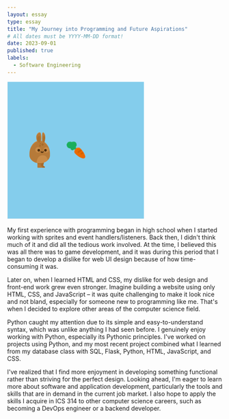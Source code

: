```yaml
---
layout: essay
type: essay
title: "My Journey into Programming and Future Aspirations"
# All dates must be YYYY-MM-DD format!
date: 2023-09-01
published: true
labels:
  - Software Engineering
---
```


<img class="rounded float-start pe-4" src="../img/journey_aspiration/sprite.gif">  

My first experience with programming began in high school when I started working with sprites and event handlers/listeners. Back then, I didn't think much of it and did all the tedious work involved. At the time, I believed this was all there was to game development, and it was during this period that I began to develop a dislike for web UI design because of how time-consuming it was.

Later on, when I learned HTML and CSS, my dislike for web design and front-end work grew even stronger. Imagine building a website using only HTML, CSS, and JavaScript – it was quite challenging to make it look nice and not bland, especially for someone new to programming like me. That's when I decided to explore other areas of the computer science field. 

Python caught my attention due to its simple and easy-to-understand syntax, which was unlike anything I had seen before. I genuinely enjoy working with Python, especially its Pythonic principles. I've worked on projects using Python, and my most recent project combined what I learned from my database class with SQL, Flask, Python, HTML, JavaScript, and CSS.

I've realized that I find more enjoyment in developing something functional rather than striving for the perfect design. Looking ahead, I'm eager to learn more about software and application development, particularly the tools and skills that are in demand in the current job market. I also hope to apply the skills I acquire in ICS 314 to other computer science careers, such as becoming a DevOps engineer or a backend developer.



